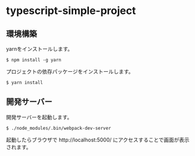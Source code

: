 # typescript-simple-project

## 環境構築

yarnをインストールします。

```console
$ npm install -g yarn
```

プロジェクトの依存パッケージをインストールします。

```console
$ yarn install
```


## 開発サーバー

開発サーバーを起動します。

```console
$ ./node_modules/.bin/webpack-dev-server
```

起動したらブラウザで http://localhost:5000/ にアクセスすることで画面が表示されます。
